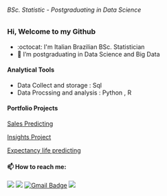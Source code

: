 ###### BSc. Statistic - Postgraduating in Data Science

### Hi, Welcome to my Github

- :octocat:  I'm Italian Brazilian BSc. Statistician
- 🌱 I’m postgraduating in Data Science and Big Data


#### Analytical Tools
- Data Collect and storage : Sql
- Data Procssing and analysis : Python , R

#### Portfolio Projects

[Sales Predicting](https://github.com/alessandra-barbosa/DS_Producao)

[Insights Project](https://github.com/alessandra-barbosa/Python_DS_Meigarom)

[Expectancy life predicting](https://github.com/alessandra-barbosa/Expectancy-Life-.git)


####  📫 How to reach me: 

[<img src="https://img.shields.io/badge/linkedin-%230077B5.svg?&style=for-the-badge&logo=linkedin&logoColor=white" />](https://www.linkedin.com/in/alessandra-barbosa/) [<img src = "https://img.shields.io/badge/instagram-%23E4405F.svg?&style=for-the-badge&logo=instagram&logoColor=white">](https://www.instagram.com/alessandra-barbosa/) 
 [![Gmail Badge](https://img.shields.io/badge/Gmail-D14836?style=for-the-badge&logo=gmail&logoColor=white&link=mailto:rsoliveira.c@gmail.com)](mailto:adeabarbosa@gmail.com)  [<img src="https://img.shields.io/badge/medium-%2312100E.svg?&style=for-the-badge&logo=medium&logoColor=white" />](https://medium.com/@alessandra-barbosa) 

<!--
**alessandra-barbosa/alessandra-barbosa** is a ✨ _special_ ✨ repository because its `README.md` (this file) appears on your GitHub profile.


-->
